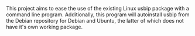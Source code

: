 This project aims to ease the use of the existing Linux usbip package with a command line program. Additionally, this program will autoinstall usbip from the Debian repository for Debian and Ubuntu, the latter of which does not have it's own working package.


